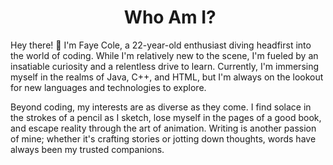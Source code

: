 <h1 style="text-align: center;">&nbsp;Who Am I?<strong></strong></h1>
<p>Hey there! 👋 I'm Faye Cole, a 22-year-old enthusiast diving headfirst into the world of coding. While I'm relatively new to the scene, I'm fueled by an insatiable curiosity and a relentless drive to learn. Currently, I'm immersing myself in the realms of Java, C++, and HTML, but I'm always on the lookout for new languages and technologies to explore.</p>
<p>Beyond coding, my interests are as diverse as they come. I find solace in the strokes of a pencil as I sketch, lose myself in the pages of a good book, and escape reality through the art of animation. Writing is another passion of mine; whether it's crafting stories or jotting down thoughts, words have always been my trusted companions.</p>
<p></p>
